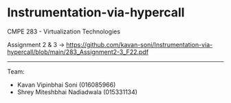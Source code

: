 # Instrumentation-via-hypercall

CMPE 283 - Virtualization Technologies

Assignment 2 & 3 -> https://github.com/kavan-soni/Instrumentation-via-hypercall/blob/main/283_Assignment2-3_F22.pdf

-------------------------------------------------------------------------------------------------------------------

Team: 
- Kavan Vipinbhai Soni (016085966)
- Shrey Miteshbhai Nadiadwala (015331134)
